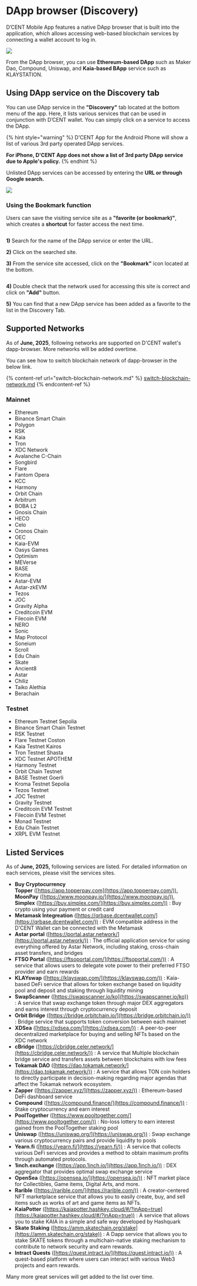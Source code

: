 # DApp browser (Discovery)

D’CENT Mobile App features a native DApp browser that is built into the application, which allows accessing web-based blockchain services by connecting a wallet account to log in.

![](<../../.gitbook/assets/Frame 1321315620.jpg>)

From the DApp browser, you can use **Ethereum-based DApp** such as Maker Dao, Compound, Uniswap, and **Kaia-based BApp** service such as KLAYSTATION.

## Using DApp service on the Discovery tab

You can use DApp service in the **"Discovery"** tab located at the bottom menu of the app. Here, it lists various services that can be used in conjunction with D’CENT wallet. You can simply click on a service to access the DApp.&#x20;

{% hint style="warning" %}
D'CENT App for the Android Phone will show a list of various 3rd party operated DApp services.

**For iPhone, D'CENT App does not show a list of 3rd party DApp service due to Apple's policy.**
{% endhint %}

Unlisted DApp services can be accessed by entering the **URL or through Google search.**

![](<../../.gitbook/assets/Frame 1321315621.jpg>)

### Using the Bookmark function

Users can save the visiting service site as a **"favorite (or bookmark)"**, which creates a **shortcut** for faster access the next time.

<div align="left"><img src="../../.gitbook/assets/Frame 1321315622.jpg" alt=""></div>

**1)** Search for the name of the DApp service or enter the URL.

**2)** Click on the searched site.

**3)** From the service site accessed, click on the **"Bookmark"** icon located at the bottom.

<div align="left"><img src="../../.gitbook/assets/Frame 1321315623.jpg" alt=""></div>

**4)** Double check that the network used for accessing this site is correct and click on **"Add"** button.

**5)** You can find that a new DApp service has been added as a favorite to the list in the Discovery Tab.

## **Supported Networks**

As of **June, 2025**, following networks are supported on D'CENT wallet's dapp-browser. More networks will be added overtime.

You can see how to switch blockchain network of dapp-browser in the below link.

{% content-ref url="switch-blockchain-network.md" %}
[switch-blockchain-network.md](switch-blockchain-network.md)
{% endcontent-ref %}

### Mainnet

* Ethereum
* Binance Smart Chain
* Polygon
* RSK
* Kaia
* Tron
* XDC Network
* Avalanche C-Chain
* Songbird
* Flare
* Fantom Opera
* KCC
* Harmony
* Orbit Chain
* Arbitrum
* BOBA L2
* Gnosis Chain
* HECO
* Celo
* Cronos Chain
* OEC
* Kaia-EVM
* Oasys Games
* Optimism
* MEVerse
* BASE
* Kroma
* Astar-EVM
* Astar-zkEVM
* Tezos
* JOC
* Gravity Alpha
* Creditcoin EVM
* Filecoin EVM
* NERO
* Sonic
* Map Protocol
* Soneium
* Scroll
* Edu Chain
* Skate
* Ancient8
* Astar
* Chiliz
* Taiko Alethia
* Berachain

### Testnet

* Ethereum Testnet Sepolia
* Binance Smart Chain Testnet
* RSK Testnet
* Flare Testnet Coston
* Kaia Testnet Kairos
* Tron Testnet Shasta
* XDC Testnet APOTHEM
* Harmony Testnet
* Orbit Chain Testnet
* BASE Testnet Goerli
* Kroma Testnet Sepolia
* Tezos Testnet
* JOC Testnet
* Gravity Testnet
* Creditcoin EVM Testnet
* Filecoin EVM Testnet
* Monad Testnet
* Edu Chain Testnet
* XRPL EVM Testnet

## Listed Services

As of **June, 2025,** following services are listed. For detailed information on each services, please visit the services sites.

* **Buy Cryptocurrency**\
  **Topper** ([https://app.topperpay.com](https://app.topperpay.com/)), **MoonPay** ([https://www.moonpay.io/](https://www.moonpay.io/)), **Simplex** ([https://buy.simplex.com/](https://buy.simplex.com/)) : Buy crypto using your payment or credit card
* **Metamask Integreation** ([https://qrbase.dcentwallet.com/](https://qrbase.dcentwallet.com/)) : EVM compatible address in the D'CENT Wallet can be connected with the Metamask
* **Astar portal** ([https://portal.astar.network/](https://portal.astar.network/)) : The official application service for using everything offered by Astar Network, including staking, cross-chain asset transfers, and bridges
* **FTSO Portal** ([https://ftsoportal.com/](https://ftsoportal.com/)) : A service that allows users to delegate vote power to their preferred FTSO provider and earn rewards
* **KLAYswap** ([https://klayswap.com/](https://klayswap.com/)) : Kaia-based DeFi service that allows for token exchange based on liquidity pool and deposit and staking through liquidity mining
* **SwapScanner** ([https://swapscanner.io/ko](https://swapscanner.io/ko)) : A service that swap exchange token through major DEX aggregators and earns interest through cryptocurrency deposit
* **Orbit Bridge** ([https://bridge.orbitchain.io/](https://bridge.orbitchain.io/)) : Bridge service that supports token conversion between each mainnet
* **XDSea** ([https://xdsea.com/](https://xdsea.com/)) : A peer-to-peer decentralized marketplace for buying and selling NFTs based on the XDC network
* **cBridge** ([https://cbridge.celer.network/](https://cbridge.celer.network/)) : A service that Multiple blockchain bridge service and  transfers assets between blockchains with low fees
* **Tokamak DAO** ([https://dao.tokamak.network/](https://dao.tokamak.network/)) : A service that allows TON coin holders to directly participate in decision-making regarding major agendas that affect the Tokamak network ecosystem.
* **Zapper** ([https://zapper.xyz/](https://zapper.xyz/)) : Ethereum-based DeFi dashboard service
* **Compound** ([https://compound.finance/](https://compound.finance/)) : Stake cryptocurrency and earn interest
* **PoolTogether** ([https://www.pooltogether.com/](https://www.pooltogether.com/)) : No-loss lottery to earn interest gained from the PoolTogether staking pool
* **Uniswap** ([https://uniswap.org/](https://uniswap.org/)) : Swap exchange various cryptocurrency pairs and provide liquidity to pools
* **Yearn.fi** ([https://yearn.fi/](https://yearn.fi/)) : A service that collects various DeFi services and provides a method to obtain maximum profits through automated protocols.
* **1inch.exchange** ([https://app.1inch.io/](https://app.1inch.io/)) : DEX aggregator that provides optimal swap exchange service
* **OpenSea** ([https://opensea.io/](https://opensea.io/)) : NFT market place for Collectibles, Game items, Digital Arts, and more.
* **Rarible** ([https://rarible.com/](https://rarible.com/)) : A creator-centered NFT marketplace service that allows you to easily create, buy, and sell items such as works of art and game items as NFTs.
* **KaiaPotter** ([https://kaiapotter.hashkey.cloud/#/?inApp=true](https://kaiapotter.hashkey.cloud/#/?inApp=true)) : A service that allows you to stake KAIA in a simple and safe way developed by Hashquark
* **Skate Staking** ([https://amm.skatechain.org/stake](https://amm.skatechain.org/stake)) : A Dapp service that allows you to stake SKATE tokens through a multichain-native staking mechanism to contribute to network security and earn rewards.
* **Intract Quests** ([https://quest.intract.io/](https://quest.intract.io/)) : A quest-based platform where users can interact with various Web3 projects and earn rewards.

Many more great services will get added to the list over time.
